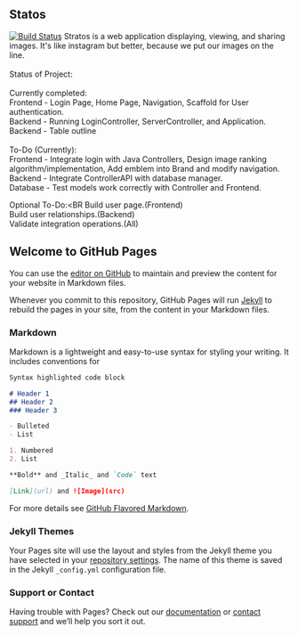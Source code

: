## Statos
[![Build Status](https://travis-ci.org/CS3398-Hyderabad-Bluehats/CS3398-Bluehats-S2018.svg?branch=master)](https://travis-ci.org/CS3398-Hyderabad-Bluehats/CS3398-Bluehats-S2018)
Stratos is a web application displaying, viewing, and sharing images. It's like instagram but better, because we put our images on the line. <BR>
<BR>
Status of Project:<BR>
<BR>
Currently completed:<BR>
Frontend - Login Page, Home Page, Navigation, Scaffold for User authentication.<BR>
Backend - Running LoginController, ServerController, and Application.<BR>
Backend - Table outline<BR>
<BR>
To-Do (Currently):<BR>
Frontend - Integrate login with Java Controllers, Design image ranking algorithm/implementation, Add emblem into Brand and modify navigation.<BR>
Backend - Integrate ControllerAPI with database manager.<BR>
Database - Test models work correctly with Controller and Frontend.<BR>

Optional To-Do:<BR
Build user page.(Frontend)<BR>
Build user relationships.(Backend)<BR>
Validate integration operations.(All)<BR>


## Welcome to GitHub Pages

You can use the [editor on GitHub](https://github.com/CS3398-Hyderabad-Bluehats/CS3398-Bluehats-S2018/edit/master/README.md) to maintain and preview the content for your website in Markdown files.

Whenever you commit to this repository, GitHub Pages will run [Jekyll](https://jekyllrb.com/) to rebuild the pages in your site, from the content in your Markdown files.

### Markdown

Markdown is a lightweight and easy-to-use syntax for styling your writing. It includes conventions for

```markdown
Syntax highlighted code block

# Header 1
## Header 2
### Header 3

- Bulleted
- List

1. Numbered
2. List

**Bold** and _Italic_ and `Code` text

[Link](url) and ![Image](src)
```

For more details see [GitHub Flavored Markdown](https://guides.github.com/features/mastering-markdown/).

### Jekyll Themes

Your Pages site will use the layout and styles from the Jekyll theme you have selected in your [repository settings](https://github.com/CS3398-Hyderabad-Bluehats/CS3398-Bluehats-S2018/settings). The name of this theme is saved in the Jekyll `_config.yml` configuration file.

### Support or Contact

Having trouble with Pages? Check out our [documentation](https://help.github.com/categories/github-pages-basics/) or [contact support](https://github.com/contact) and we’ll help you sort it out.
